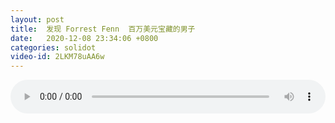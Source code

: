 ```yaml
---
layout: post
title:  发现 Forrest Fenn  百万美元宝藏的男子
date:   2020-12-08 23:34:06 +0800
categories: solidot
video-id: 2LKM78uAA6w
---
```


<audio src="/assets/bcd6332118de46a3948722beaf9bd388.mp3" style="width: 100%;" controls></audio>

